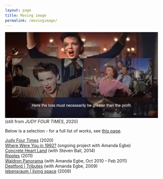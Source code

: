 ```yaml
---
layout: page
title: Moving image
permalink: /movingimage/
---
```


![](/images/JUDYprofit.jpg)  
(still from _JUDY FOUR TIMES_, 2020)
  
Below is a selection - for a full list of works, see [this page](https://rosedetivoli.github.io/all_works/).  
  
[Judy Four Times](https://vimeo.com/419995325/53ce74e295) (2020)  
[Where Were You in 1992?](http://1992.maydayrooms.org) (ongoing project with Amanda Egbe)  
[Concrete Heart Land](http://concreteheartland.info) (with Steven Ball, 2014)  
[Ripples](https://rosedetivoli.github.io/april_showers/) (2011)  
[Waldron Panorama](https://rosedetivoli.github.io/waldron/) (with Amanda  Egbe, Oct 2010 – Feb 2011)  
[Deptford | Tributes](https://player.vimeo.com/video/129543067) (with Amanda  Egbe, 2009)  
[lebensraum | living space](https://rosedetivoli.github.io/lebensraum/) (2009)  

  
